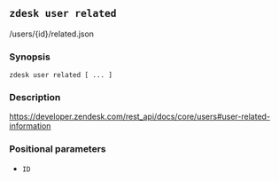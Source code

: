 ## `zdesk user related`

/users/{id}/related.json

### Synopsis

    zdesk user related [ ... ]

### Description

https://developer.zendesk.com/rest_api/docs/core/users#user-related-information

### Positional parameters

* `ID`

